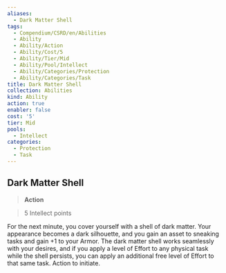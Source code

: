 ```yaml
---
aliases:
  - Dark Matter Shell
tags:
  - Compendium/CSRD/en/Abilities
  - Ability
  - Ability/Action
  - Ability/Cost/5
  - Ability/Tier/Mid
  - Ability/Pool/Intellect
  - Ability/Categories/Protection
  - Ability/Categories/Task
title: Dark Matter Shell
collection: Abilities
kind: Ability
action: true
enabler: false
cost: '5'
tier: Mid
pools:
  - Intellect
categories:
  - Protection
  - Task
---
```

## Dark Matter Shell    
>**Action**    
>5 Intellect points  
    
For the next minute, you cover yourself with a shell of dark matter. Your appearance becomes a dark silhouette, and you gain an asset to sneaking tasks and gain +1 to your Armor. The dark matter shell works seamlessly with your desires, and if you apply a level of Effort to any physical task while the shell persists, you can apply an additional free level of Effort to that same task. Action to initiate.